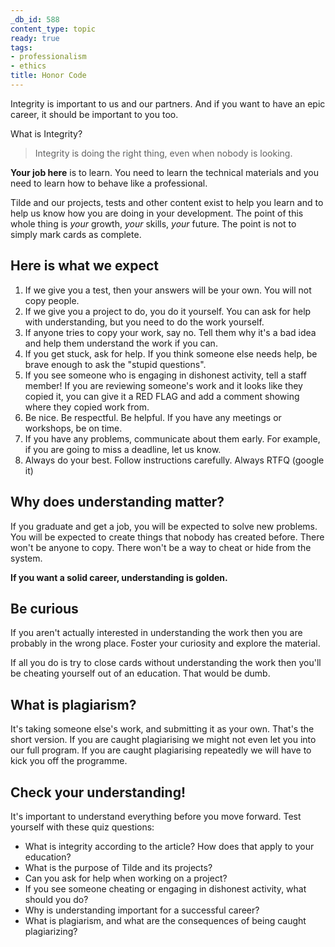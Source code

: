 ```yaml
---
_db_id: 588
content_type: topic
ready: true
tags:
- professionalism
- ethics
title: Honor Code
---
```


Integrity is important to us and our partners. And if you want to have an epic career, it should be important to you too.

What is Integrity?

> Integrity is doing the right thing, even when nobody is looking.

**Your job here** is to learn. You need to learn the technical materials and you need to learn how to behave like a professional.

Tilde and our projects, tests and other content exist to help you learn and to help us know how you are doing in your development. The point of this whole thing is _your_ growth, _your_ skills, _your_ future. The point is not to simply mark cards as complete.

## Here is what we expect

1. If we give you a test, then your answers will be your own. You will not copy people.
2. If we give you a project to do, you do it yourself. You can ask for help with understanding, but you need to do the work yourself.
3. If anyone tries to copy your work, say no. Tell them why it's a bad idea and help them understand the work if you can. 
4. If you get stuck, ask for help. If you think someone else needs help, be brave enough to ask the "stupid questions".
5. If you see someone who is engaging in dishonest activity, tell a staff member! If you are reviewing someone's work and it looks like they copied it, you can give it a RED FLAG and add a comment showing where they copied work from.
6. Be nice. Be respectful. Be helpful. If you have any meetings or workshops, be on time.
7. If you have any problems, communicate about them early. For example, if you are going to miss a deadline, let us know.
8. Always do your best. Follow instructions carefully. Always RTFQ (google it)

## Why does understanding matter?

If you graduate and get a job, you will be expected to solve new problems. You will be expected to create things that nobody has created before. There won't be anyone to copy. There won't be a way to cheat or hide from the system.

**If you want a solid career, understanding is golden.**

## Be curious

If you aren't actually interested in understanding the work then you are probably in the wrong place. Foster your curiosity and explore the material. 

If all you do is try to close cards without understanding the work then you'll be cheating yourself out of an education. That would be dumb. 


## What is plagiarism?

It's taking someone else's work, and submitting it as your own. That's the short version. If you are caught plagiarising we might not even let you into our full program. If you are caught plagiarising repeatedly we will have to kick you off the programme.

## Check your understanding!

It's important to understand everything before you move forward. Test yourself with these quiz questions:

- What is integrity according to the article? How does that apply to your education?
- What is the purpose of Tilde and its projects?
- Can you ask for help when working on a project?
- If you see someone cheating or engaging in dishonest activity, what should you do?
- Why is understanding important for a successful career?
- What is plagiarism, and what are the consequences of being caught plagiarizing?